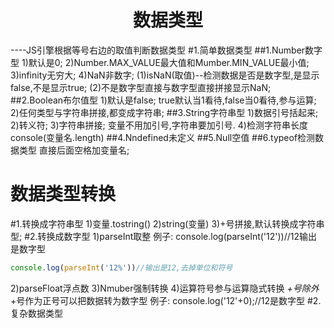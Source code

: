 <h1 align="center">数据类型</h1> 
----JS引擎根据等号右边的取值判断数据类型
#1.简单数据类型
##1.Number数字型
 1)默认是0;
 2)Number.MAX_VALUE最大值和Mumber.MIN_VALUE最小值;
 3)infinity无穷大;
 4)NaN非数字;
   (1)isNaN(取值)--检测数据是否是数字型,是显示false,不是显示true;
   (2)不是数字型直接与数字型直接拼接显示NaN;
##2.Boolean布尔值型
 1)默认是false;
true默认当1看待,false当0看待,参与运算;
 2)任何类型与字符串拼接,都变成字符串; 
##3.String字符串型
 1)数据引号括起来;
 2)转义符;
 3)字符串拼接;
变量不用加引号,字符串要加引号.
 4)检测字符串长度
console(变量名.length)
##4.Nndefined未定义
##5.Null空值
##6.typeof检测数据类型
直接后面空格加变量名;
<h1>数据类型转换</h1>
#1.转换成字符串型
 1)变量.tostring()
 2)string(变量)
 3)+号拼接,默认转换成字符串型;
#2.转换成数字型
 1)parseInt取整
例子: console.log(parseInt('12'))//12输出是数字型

~~~js
console.log(parseInt('12%'))//输出是12,去掉单位和符号
~~~

 2)parseFloat浮点数
 3)Nmuber强制转换
 4)运算符号参与运算隐式转换
<i>+号除外</i>
+号作为正号可以把数据转为数字型
例子: console.log('12'+0);//12是数字型
#2.复杂数据类型

